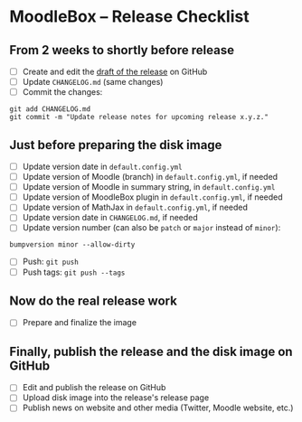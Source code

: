 # MoodleBox – Release Checklist

## From 2 weeks to shortly before release

- [ ] Create and edit the [draft of the release](https://github.com/moodlebox/moodlebox/releases) on GitHub
- [ ] Update `CHANGELOG.md` (same changes)
- [ ] Commit the changes:
```
git add CHANGELOG.md
git commit -m "Update release notes for upcoming release x.y.z."
```

## Just before preparing the disk image

- [ ] Update version date in `default.config.yml`
- [ ] Update version of Moodle (branch) in `default.config.yml`, if needed
- [ ] Update version of Moodle in summary string, in `default.config.yml`
- [ ] Update version of MoodleBox plugin in `default.config.yml`, if needed
- [ ] Update version of MathJax in `default.config.yml`, if needed
- [ ] Update version date in `CHANGELOG.md`, if needed
- [ ] Update version number (can also be `patch` or `major` instead of `minor`):
```
bumpversion minor --allow-dirty
```
- [ ] Push: `git push`
- [ ] Push tags: `git push --tags`

## Now do the real release work

- [ ] Prepare and finalize the image

## Finally, publish the release and the disk image on GitHub

- [ ] Edit and publish the release on GitHub
- [ ] Upload disk image into the release's release page
- [ ] Publish news on website and other media (Twitter, Moodle website, etc.)
